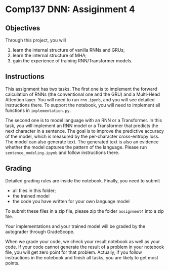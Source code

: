 # Comp137 DNN: Assiginment 4 

## Objectives
Through this project, you will 

1. learn the internal structure of vanilla RNNs and GRUs;
1. learn the internal structure of MHA;
3. gain the experience of training RNN/Transformer models.

## Instructions 

This assignment has two tasks. The first one is to implement the forward calculation of RNNs (the conventional one and the GRU) and a Multi-Head Attention layer. You will need to run `rnn.ipynb`, and you will see detailed instructions there.  To support the notebook, you will need to implement all functions in `implementation.py`. 

The second one is to model language with an RNN or a Transformer. In this task, you will implement an RNN model or a Transformer that predicts the next character in a sentence. The goal is to improve the predictive accuracy of the model, which is measured by the per-character cross-entropy loss. The model can also generate text. The generated text is also an evidence whether the model captures the pattern of the language. Please run `sentence_modeling.ipynb` and follow instructions there. 

## Grading

Detailed grading rules are inside the notebook. Finally, you need to submit 
* all files in this folder;
* the trained model
* the code you have written for your own language model

To submit these files in a zip file, please zip the folder `assignment4` into a zip file.

Your implementations and your trained model will be graded by the autograder through GradeScope.

When we grade your code, we check your result notebook as well as your code. If your code cannot generate the result of a problem in your notebook file, you will get zero point for that problem. Actually, if you follow instructions in the notebook and finish all tasks, you are likely to get most points. 


